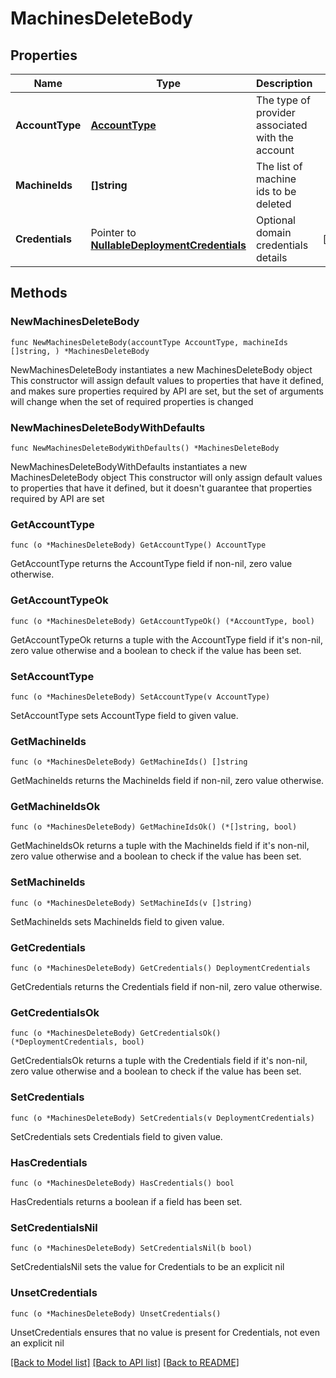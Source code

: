 # MachinesDeleteBody

## Properties

Name | Type | Description | Notes
------------ | ------------- | ------------- | -------------
**AccountType** | [**AccountType**](AccountType.md) | The type of provider associated with the account | 
**MachineIds** | **[]string** | The list of machine ids to be deleted | 
**Credentials** | Pointer to [**NullableDeploymentCredentials**](DeploymentCredentials.md) | Optional domain credentials details | [optional] 

## Methods

### NewMachinesDeleteBody

`func NewMachinesDeleteBody(accountType AccountType, machineIds []string, ) *MachinesDeleteBody`

NewMachinesDeleteBody instantiates a new MachinesDeleteBody object
This constructor will assign default values to properties that have it defined,
and makes sure properties required by API are set, but the set of arguments
will change when the set of required properties is changed

### NewMachinesDeleteBodyWithDefaults

`func NewMachinesDeleteBodyWithDefaults() *MachinesDeleteBody`

NewMachinesDeleteBodyWithDefaults instantiates a new MachinesDeleteBody object
This constructor will only assign default values to properties that have it defined,
but it doesn't guarantee that properties required by API are set

### GetAccountType

`func (o *MachinesDeleteBody) GetAccountType() AccountType`

GetAccountType returns the AccountType field if non-nil, zero value otherwise.

### GetAccountTypeOk

`func (o *MachinesDeleteBody) GetAccountTypeOk() (*AccountType, bool)`

GetAccountTypeOk returns a tuple with the AccountType field if it's non-nil, zero value otherwise
and a boolean to check if the value has been set.

### SetAccountType

`func (o *MachinesDeleteBody) SetAccountType(v AccountType)`

SetAccountType sets AccountType field to given value.


### GetMachineIds

`func (o *MachinesDeleteBody) GetMachineIds() []string`

GetMachineIds returns the MachineIds field if non-nil, zero value otherwise.

### GetMachineIdsOk

`func (o *MachinesDeleteBody) GetMachineIdsOk() (*[]string, bool)`

GetMachineIdsOk returns a tuple with the MachineIds field if it's non-nil, zero value otherwise
and a boolean to check if the value has been set.

### SetMachineIds

`func (o *MachinesDeleteBody) SetMachineIds(v []string)`

SetMachineIds sets MachineIds field to given value.


### GetCredentials

`func (o *MachinesDeleteBody) GetCredentials() DeploymentCredentials`

GetCredentials returns the Credentials field if non-nil, zero value otherwise.

### GetCredentialsOk

`func (o *MachinesDeleteBody) GetCredentialsOk() (*DeploymentCredentials, bool)`

GetCredentialsOk returns a tuple with the Credentials field if it's non-nil, zero value otherwise
and a boolean to check if the value has been set.

### SetCredentials

`func (o *MachinesDeleteBody) SetCredentials(v DeploymentCredentials)`

SetCredentials sets Credentials field to given value.

### HasCredentials

`func (o *MachinesDeleteBody) HasCredentials() bool`

HasCredentials returns a boolean if a field has been set.

### SetCredentialsNil

`func (o *MachinesDeleteBody) SetCredentialsNil(b bool)`

 SetCredentialsNil sets the value for Credentials to be an explicit nil

### UnsetCredentials
`func (o *MachinesDeleteBody) UnsetCredentials()`

UnsetCredentials ensures that no value is present for Credentials, not even an explicit nil

[[Back to Model list]](../README.md#documentation-for-models) [[Back to API list]](../README.md#documentation-for-api-endpoints) [[Back to README]](../README.md)


